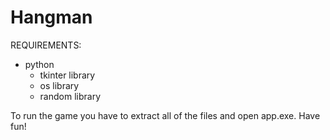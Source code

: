 # Hangman
REQUIREMENTS:
 - python
      - tkinter library
      - os library
      - random library


To run the game you have to extract all of the files and open app.exe.
Have fun!

